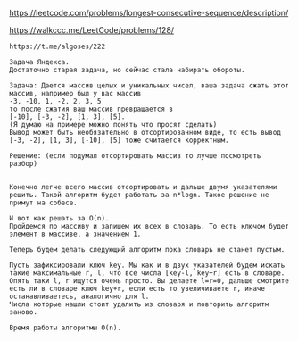 https://leetcode.com/problems/longest-consecutive-sequence/description/

https://walkccc.me/LeetCode/problems/128/

    https://t.me/algoses/222
    
    Задача Яндекса. 
    Достаточно старая задача, но сейчас стала набирать обороты. 
    
    Задача: Дается массив целых и уникальных чисел, ваша задача сжать этот массив, например был у вас массив 
    -3, -10, 1, -2, 2, 3, 5 
    то после сжатия ваш массив превращается в 
    [-10], [-3, -2], [1, 3], [5]. 
    (Я думаю на примере можно понять что просят сделать)
    Вывод может быть необязательно в отсортированном виде, то есть вывод 
    [-3, -2], [1, 3], [-10], [5] тоже считается корректным. 
    
    Решение: (если подумал отсортировать массив то лучше посмотреть разбор)
    
    
    Конечно легче всего массив отсортировать и дальше двумя указателями решить. Такой алгоритм будет работать за n*logn. Такое решение не примут на собесе. 
    
    И вот как решать за O(n). 
    Пройдемся по массиву и запишем их всех в словарь. То есть ключом будет элемент в массиве, а значением 1. 
    
    Теперь будем делать следующий алгоритм пока словарь не станет пустым. 
    
    Пусть зафиксировали ключ key. Мы как и в двух указателей будем искать такие максимальные r, l, что все числа [key-l, key+r] есть в словаре. Опять таки l, r ищутся очень просто. Вы делаете l=r=0, дальше смотрите есть ли в словаре ключ key+r, если есть то увеличиваете r, иначе останавливаетесь, аналогично для l. 
    Числа которые нашли стоит удалить из словаря и повторить алгоритм заново. 
    
    Время работы алгоритмы O(n).
